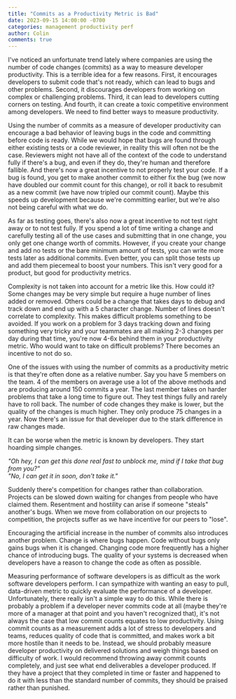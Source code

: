 ```yaml
---
title: "Commits as a Productivity Metric is Bad"
date: 2023-09-15 14:00:00 -0700
categories: management productivity perf
author: Colin
comments: true
---
```

I've noticed an unfortunate trend lately where companies are using the number of code changes (commits) as a way to measure developer productivity. This is a terrible idea for a few reasons. First, it encourages developers to submit code that's not ready, which can lead to bugs and other problems. Second, it discourages developers from working on complex or challenging problems. Third, it can lead to developers cutting corners on testing. And fourth, it can create a toxic competitive environment among developers. We need to find better ways to measure productivity.

Using the number of commits as a measure of developer productivity can encourage a bad behavior of leaving bugs in the code and committing before code is ready. While we would hope that bugs are found through either existing tests or a code reviewer, in reality this will often not be the case. Reviewers might not have all of the context of the code to understand fully if there's a bug, and even if they do, they're human and therefore fallible. And there's now a great incentive to not properly test your code. If a bug is found, you get to make another commit to either fix the bug (we now have doubled our commit count for this change), or roll it back to resubmit as a new commit (we have now tripled our commit count). Maybe this speeds up development because we're committing earlier, but we're also not being careful with what we do.

As far as testing goes, there's also now a great incentive to not test right away or to not test fully. If you spend a lot of time writing a change and carefully testing all of the use cases and submitting that in one change, you only get one change worth of commits. However, if you create your change and add no tests or the bare minimum amount of tests, you can write more tests later as additional commits. Even better, you can split those tests up and add them piecemeal to boost your numbers. This isn't very good for a product, but good for productivity metrics.

Complexity is not taken into account for a metric like this. How could it? Some changes may be very simple but require a huge number of lines added or removed. Others could be a change that takes days to debug and track down and end up with a 5 character change. Number of lines doesn't correlate to complexity. This makes difficult problems something to be avoided. If you work on a problem for 3 days tracking down and fixing something very tricky and your teammates are all making 2-3 changes per day during that time, you're now 4-6x behind them in your productivity metric. Who would want to take on difficult problems? There becomes an incentive to not do so.

One of the issues with using the number of commits as a productivity metric is that they're often done as a relative number. Say you have 5 members on the team. 4 of the members on average use a lot of the above methods and are producing around 150 commits a year. The last member takes on harder problems that take a long time to figure out. They test things fully and rarely have to roll back. The number of code changes they make is lower, but the quality of the changes is much  higher. They only produce 75 changes in a year. Now there's an issue for that developer due to the stark difference in raw changes made.

It can be worse when the metric is known by developers. They start hoarding simple changes.

*"Oh hey, I can get this done real fast to unblock me, mind if I take that bug from you?"* \
*"No, I can get it in soon, don't take it."*

 Suddenly there's competition for changes rather than collaboration. Projects can be slowed down waiting for changes from people who have claimed them. Resentment and hostility can arise if someone "steals" another's bugs. When we move from collaboration on our projects to competition, the projects suffer as we have incentive for our peers to "lose".

Encouraging the artificial increase in the number of commits also introduces another problem. Change is where bugs happen. Code without bugs only gains bugs when it is changed. Changing code more frequently has a higher chance of introducing bugs. The quality of your systems is decreased when developers have a reason to change the code as often as possible.

Measuring performance of software developers is as difficult as the work software developers perform. I can sympathize with wanting an easy to pull, data-driven metric to quickly evaluate the performance of a developer. Unfortunately, there really isn't a simple way to do this. While there is probably a problem if a developer never commits code at all (maybe they're more of a manager at that point and you haven't recognized that), it's not always the case that low commit counts equates to low productivity. Using commit counts as a measurement adds a lot of stress to developers and teams, reduces quality of code that is committed, and makes work a bit more hostile than it needs to be. Instead, we should probably measure developer productivity on delivered solutions and weigh things based on difficulty of work. I would recommend throwing away commit counts completely, and just see what end deliverables a developer produced. If they have a project that they completed in time or faster and happened to do it with less than the standard number of commits, they should be praised rather than punished.

